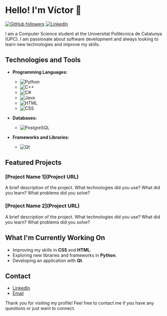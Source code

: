 # Hello! I'm Víctor 👋

[![GitHub followers](https://img.shields.io/github/followers/your-username?label=Follow&style=social)](https://github.com/your-username)
[![LinkedIn](https://img.shields.io/badge/LinkedIn-your--name--on--linkedin-blue)](https://www.linkedin.com/in/your-name-on-linkedin/)

I am a Computer Science student at the Universitat Politècnica de Catalunya (UPC). I am passionate about software development and always looking to learn new technologies and improve my skills.

## Technologies and Tools

- **Programming Languages:**
  - ![Python](https://img.shields.io/badge/-Python-3776AB?logo=python&logoColor=white&style=flat-square)
  - ![C++](https://img.shields.io/badge/-C++-00599C?logo=c%2B%2B&logoColor=white&style=flat-square)
  - ![C#](https://img.shields.io/badge/-C%23-239120?logo=c-sharp&logoColor=white&style=flat-square)
  - ![Java](https://img.shields.io/badge/-Java-007396?logo=java&logoColor=white&style=flat-square)
  - ![HTML](https://img.shields.io/badge/-HTML-E34F26?logo=html5&logoColor=white&style=flat-square)
  - ![CSS](https://img.shields.io/badge/-CSS-1572B6?logo=css3&logoColor=white&style=flat-square)
  
- **Databases:**
  - ![PostgreSQL](https://img.shields.io/badge/-PostgreSQL-336791?logo=postgresql&logoColor=white&style=flat-square)

- **Frameworks and Libraries:**
  - ![Qt](https://img.shields.io/badge/-Qt-41CD52?logo=qt&logoColor=white&style=flat-square)

## Featured Projects

### [Project Name 1](Project URL)
A brief description of the project. What technologies did you use? What did you learn? What problems did you solve?

### [Project Name 2](Project URL)
A brief description of the project. What technologies did you use? What did you learn? What problems did you solve?

## What I'm Currently Working On

- Improving my skills in **CSS** and **HTML**.
- Exploring new libraries and frameworks in **Python**.
- Developing an application with **Qt**.

## Contact

- [LinkedIn](https://www.linkedin.com/in/your-name-on-linkedin/)
- [Email](mailto:04.diez.v@gmail.com)

Thank you for visiting my profile! Feel free to contact me if you have any questions or just want to connect.
